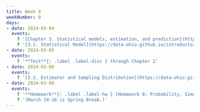 ```yaml
---
title: Week 8
weekNumber: 8
days:
- date: 2024-03-04
  events:
    ? '[Chapter 3. Statistical models, estimation, and prediction](https://data-ohio.github.io/introductory-data-science/3/3_models.html)'
    ? '[3.1. Statistical Model](https://data-ohio.github.io/introductory-data-science/3/1/3_1_statistical.html)'
- date: 2024-03-05
  events:
    ? '**Test**{: .label .label-disc } through Chapter 2'
- date: 2024-03-06
  events:
    ? '[3.2. Estimator and Sampling Distribution](https://data-ohio.github.io/introductory-data-science/3/2/3_2_estimator.html)'
- date: 2024-03-08
  events:
    ? '**Homework**{: .label .label-hw } [Homework 8: Probability, Simulation, and Estimation](https://jupyterhub.academic.kube.ohio.edu/hub/user-redirect/git-pull?repo=https%3A%2F%2Fgithub.com%2Fdata-ohio%2FMATH2530_Spring23-24&urlpath=lab%2Ftree%2FMATH2530_Spring23-24%2Fhw%2Fhw08%2Fhw08.ipynb&branch=main)'
    ? '(March 10-16 is Spring Break.)'
---
```


